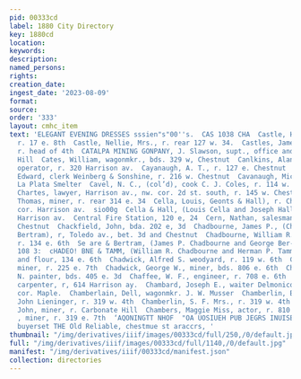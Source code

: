 ```yaml
---
pid: 00333cd
label: 1880 City Directory
key: 1880cd
location: 
keywords: 
description: 
named_persons: 
rights: 
creation_date: 
ingest_date: '2023-08-09'
format: 
source: 
order: '333'
layout: cmhc_item
text: 'ELEGANT EVENING DRESSES sssien"s"00''s.  CAS 1038 CHA  Castle, Harry, carpenter,
  r. 17 e. 8th  Castle, Nellie, Mrs., r. rear 127 w. 34.  Castles, James B., engineer,
  r. head of 4th  CATALPA MINING GONPANY, J. Slawson, supt., office and mine, Carbonate
  Hill  Cates, William, wagonmkr., bds. 329 w, Chestnut  Canlkins, Alanson N., mine
  operator, r. 320 Harrison av.  Cayanaugh, A. T., r. 127 e. Chestnut  Cavanaugh,
  Edward, clerk Weinberg & Sonshine, r. 216 w. Chestnut  Cavanaugh, Michael, wks.
  La Plata Smelter  Cavel, N. C., (col’d), cook C. J. Coles, r. 114 w. 2d.  CGavender,
  Chartes, lawyer, Harrison av., nw. cor. 2d st. south, r. 145 w. Chestnut  Cawood,
  Thomas, miner, r. rear 314 e. 34  Cella, Louis, Geonts & Hall), r. Chestnut, nw.
  cor. Harrison av.  sio00g  Cella & Hall, (Louis Cella and Joseph Hall), fruit, 113
  Harrison av.  Central Fire Station, 120 e, 24  Cern, Nathan, salesman, r. 112 e.
  Chestnut  Chackfield, John, bda. 202 e, 3d  Chadbourne, James P., (Chadbourne &
  Bertram), r, Toledo av., bet. 3d and Chestnut  Chadbourne, William R., ner & Tamm),
  r. 134 e. 6th  Se are & Bertram, (James P. Chadbourne and George Ber-  a) barbers,
  108 3:  cHADEO! BNE & TAMM, (William R. Chadbourne and Herman P. Tamm), hay, grain
  and flour, 134 e. 6th  Chadwick, Alfred S. weodyard, r. 119 w. 6th  Chadwick, Charles,
  miner, r. 225 e. 7th  Chadwick, George W., miner, bds. 806 e. 6th  Chaffee, Isaac
  N. painter, bds. 405 e. 3d  Chaffee, W. F., engineer, r. 708 e. 6th  Chagnon, Frank,
  carpenter, r, 614 Harrison ay.  Chambard, Joseph E., waiter Delmonico, r. 34, nw.
  cor. Maple.  Chamberlain, Dell, wagonmkr. J. W. Musser  Chamberlin, Bayard, bkkpr.
  John Lieninger, r. 319 w. 4th  Chamberlin, S. F. Mrs., r. 319 w. 4th  Chambers,
  John, miner, r. Carbonate Hill  Chambers, Maggie Miss, actor, r. 810 0. Poplar  Chambers,
  , miner, r. 319 e. 7th  ‘AQONINGTT NHOF  "OA UOSIUEH PUB JEGRS INUISERD soWIOD                 AUBUANOILLV.LS  Pinte
  buyerset THE Old Reliable, chestmue st araccrs, '
thumbnail: "/img/derivatives/iiif/images/00333cd/full/250,/0/default.jpg"
full: "/img/derivatives/iiif/images/00333cd/full/1140,/0/default.jpg"
manifest: "/img/derivatives/iiif/00333cd/manifest.json"
collection: directories
---
```

